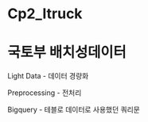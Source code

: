 # Cp2_Itruck

# **국토부 배치성데이터**

Light Data - 데이터 경량화

Preprocessing - 전처리

Bigquery - 테블로 데이터로 사용했던 쿼리문

